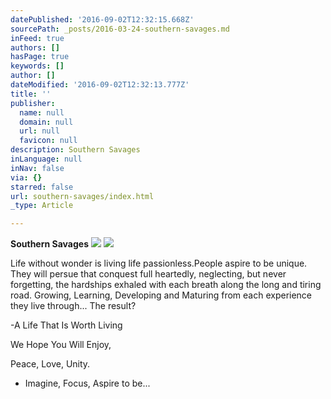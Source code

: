 ```yaml
---
datePublished: '2016-09-02T12:32:15.668Z'
sourcePath: _posts/2016-03-24-southern-savages.md
inFeed: true
authors: []
hasPage: true
keywords: []
author: []
dateModified: '2016-09-02T12:32:13.777Z'
title: ''
publisher:
  name: null
  domain: null
  url: null
  favicon: null
description: Southern Savages
inLanguage: null
inNav: false
via: {}
starred: false
url: southern-savages/index.html
_type: Article

---
```

**Southern Savages**
![](https://the-grid-user-content.s3-us-west-2.amazonaws.com/6ccbdb66-2ff4-4ac5-a515-181802a5f382.png)
![](https://the-grid-user-content.s3-us-west-2.amazonaws.com/9a1ec02a-4786-4ff3-aaaa-358378eef0d8.jpg)

Life without wonder is living life passionless.People aspire to be unique. They will persue that conquest full heartedly, neglecting, but never forgetting, the hardships exhaled with each breath along the long and tiring road. Growing, Learning, Developing and Maturing from each experience they live through... The result?

-A Life That Is Worth Living

We Hope You Will Enjoy,

Peace, Love, Unity.

- Imagine, Focus, Aspire to be...